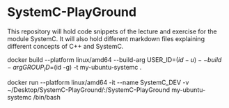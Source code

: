 # SystemC-PlayGround
This repository will hold code snippets of the lecture and exercise for the module SystemC. 
It will also hold different markdown files explaining different concepts of C++ and SystemC.


docker build --platform linux/amd64 --build-arg USER_ID=$(id -u) --build-arg GROUP_ID=$(id -g) -t my-ubuntu-systemc .

docker run --platform linux/amd64 -it --name SystemC_DEV -v ~/Desktop/SystemC-PlayGround/:/SystemC-PlayGround my-ubuntu-systemc /bin/bash